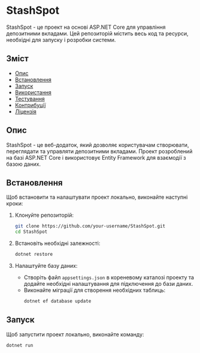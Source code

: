 # StashSpot

StashSpot - це проект на основі ASP.NET Core для управління депозитними вкладами. Цей репозиторій містить весь код та ресурси, необхідні для запуску і розробки системи.

## Зміст

- [Опис](#опис)
- [Встановлення](#встановлення)
- [Запуск](#запуск)
- [Використання](#використання)
- [Тестування](#тестування)
- [Контрибуції](#контрибуції)
- [Ліцензія](#ліцензія)

## Опис

StashSpot - це веб-додаток, який дозволяє користувачам створювати, переглядати та управляти депозитними вкладами. Проект розроблений на базі ASP.NET Core і використовує Entity Framework для взаємодії з базою даних.

## Встановлення

Щоб встановити та налаштувати проект локально, виконайте наступні кроки:

1. Клонуйте репозиторій:
    ```sh
    git clone https://github.com/your-username/StashSpot.git
    cd StashSpot
    ```

2. Встановіть необхідні залежності:
    ```sh
    dotnet restore
    ```

3. Налаштуйте базу даних:
    - Створіть файл `appsettings.json` в кореневому каталозі проекту та додайте необхідні налаштування для підключення до бази даних.
    - Виконайте міграції для створення необхідних таблиць:
      ```sh
      dotnet ef database update
      ```

## Запуск

Щоб запустити проект локально, виконайте команду:
```sh
dotnet run
